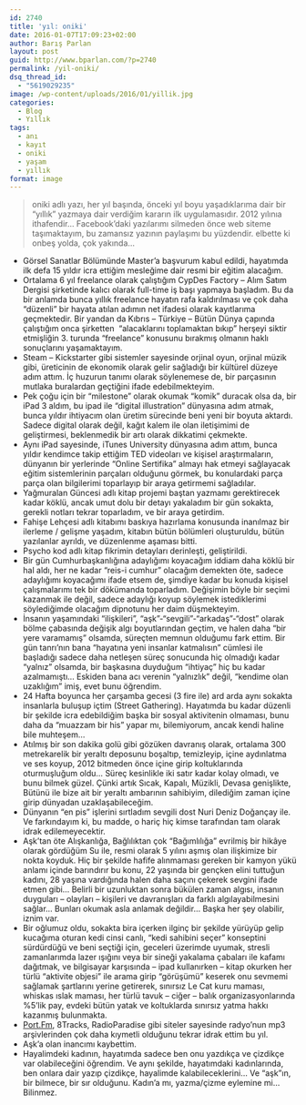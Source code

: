 ```yaml
---
id: 2740
title: 'yıl: oniki'
date: 2016-01-07T17:09:23+02:00
author: Barış Parlan
layout: post
guid: http://www.bparlan.com/?p=2740
permalink: /yil-oniki/
dsq_thread_id:
  - "5619029235"
image: /wp-content/uploads/2016/01/yillik.jpg
categories:
  - Blog
  - Yıllık
tags:
  - anı
  - kayıt
  - oniki
  - yaşam
  - yıllık
format: image
---
```

<div class="ttr_start">
</div>

> oniki adlı yazı, her yıl başında, önceki yıl boyu yaşadıklarıma dair bir &#8220;yıllık&#8221; yazmaya dair verdiğim kararın ilk uygulamasıdır. 2012 yılınıa ithafendir&#8230; Facebook&#8217;daki yazılarımı silmeden önce web siteme taşımaktayım, bu zamansız yazının paylaşımı bu yüzdendir. elbette ki onbeş yolda, çok yakında&#8230;

  * Görsel Sanatlar Bölümünde Master&#8217;a başvurum kabul edildi, hayatımda ilk defa 15 yıldır icra ettiğim mesleğime dair resmi bir eğitim alacağım.
  * Ortalama 6 yıl freelance olarak çalıştığım CypDes Factory &#8211; Alım Satım Dergisi şirketinde kalıcı olarak full-time iş başı yapmaya başladım. Bu da bir anlamda bunca yıllık freelance hayatın rafa kaldırılması ve çok daha &#8220;düzenli&#8221; bir hayata atılan adımın net ifadesi olarak kayıtlarıma geçmektedir. Bir yandan da Kıbrıs &#8211; Türkiye &#8211; Bütün Dünya çapında çalıştığım onca şirketten  &#8220;alacaklarını toplamaktan bıkıp&#8221; herşeyi siktir etmişliğin 3. turunda &#8220;freelance&#8221; konusunu bırakmış olmanın haklı sonuçlarını yaşamaktayım.
  * Steam &#8211; Kickstarter gibi sistemler sayesinde orjinal oyun, orjinal müzik gibi, üreticinin de ekonomik olarak gelir sağladığı bir kültürel düzeye adım attım. İç huzurun tanımı olarak söylenemese de, bir parçasının mutlaka buralardan geçtiğini ifade edebilmekteyim.
  * Pek çoğu için bir &#8220;milestone&#8221; olarak okumak &#8220;komik&#8221; duracak olsa da, bir iPad 3 aldım, bu ipad ile &#8220;digital illustration&#8221; dünyasına adım atmak, bunca yıldır ihtiyacım olan üretim sürecinde beni yeni bir boyuta aktardı. Sadece digital olarak değil, kağıt kalem ile olan iletişimimi de geliştirmesi, beklenmedik bir artı olarak dikkatimi çekmekte.
  * Aynı iPad sayesinde, iTunes University dünyasına adım attım, bunca yıldır kendimce takip ettiğim TED videoları ve kişisel araştırmaların, dünyanın bir yerlerinde &#8220;Online Sertifika&#8221; almayı hak etmeyi sağlayacak eğitim sistemlerinin parçaları olduğunu görmek, bu konulardaki parça parça olan bilgilerimi toparlayıp bir araya getirmemi sağladılar.
  * Yağmuralan Güncesi adlı kitap projemi baştan yazmamı gerektirecek kadar köklü, ancak umut dolu bir detayı yakaladım bir gün sokakta, gerekli notları tekrar toparladım, ve bir araya getirdim.
  * Fahişe Lehçesi adlı kitabımı baskıya hazırlama konusunda inanılmaz bir ilerleme / gelişme yaşadım, kitabın bütün bölümleri oluşturuldu, bütün yazılanlar ayrıldı, ve düzenlenme aşaması bitti.
  * Psycho kod adlı kitap fikrimin detayları derinleşti, geliştirildi.
  * Bir gün Cumhurbaşkanlığına adaylığımı koyacağım iddiam daha köklü bir hal aldı, her ne kadar &#8220;reis-i cumhur&#8221; olacağım demekten öte, sadece adaylığımı koyacağımı ifade etsem de, şimdiye kadar bu konuda kişisel çalışmalarımı tek bir dökümanda toparladım. Değişimin böyle bir seçimi kazanmak ile değil, sadece adaylığı koyup söylemek istediklerimi söylediğimde olacağım dipnotunu her daim düşmekteyim.
  * İnsanın yaşamındaki &#8220;ilişkileri&#8221;, &#8220;aşk&#8221;-&#8220;sevgili&#8221;-&#8220;arkadaş&#8221;-&#8220;dost&#8221; olarak bölme çabasında değişik algı boyutlarından geçtim, ve halen daha &#8220;bir yere varamamış&#8221; olsamda, süreçten memnun olduğumu fark ettim. Bir gün tanrı&#8217;nın bana &#8220;hayatına yeni insanlar katmalısın&#8221; cümlesi ile başladığı sadece daha netleşen süreç sonucunda hiç olmadığı kadar &#8220;yalnız&#8221; olsamda, bir başkasına duyduğum &#8220;ihtiyaç&#8221; hiç bu kadar azalmamıştı&#8230; Eskiden bana acı verenin &#8220;yalnızlık&#8221; değil, &#8220;kendime olan uzaklığım&#8221; imiş, evet bunu öğrendim.
  * 24 Hafta boyunca her çarşamba gecesi (3 fire ile) ard arda aynı sokakta insanlarla buluşup içtim (Street Gathering). Hayatımda bu kadar düzenli bir şekilde icra edebildiğim başka bir sosyal aktivitenin olmaması, bunu daha da &#8220;muazzam bir his&#8221; yapar mı, bilemiyorum, ancak kendi haline bile muhteşem&#8230;
  * Atılmış bir son dakika golü gibi gözüken davranış olarak, ortalama 300 metrekarelik bir yeraltı deposunu boşaltıp, temizleyip, içine aydınlatma ve ses koyup, 2012 bitmeden önce içine girip koltuklarında oturmuşluğum oldu&#8230; Süreç kesinlikle iki satır kadar kolay olmadı, ve bunu bilmek güzel. Çünki artık Sıcak, Kapalı, Müzikli, Devasa genişlikte, Bütünü ile bize ait bir yeraltı ambarının sahibiyim, dilediğim zaman içine girip dünyadan uzaklaşabileceğim.
  * Dünyanın &#8220;en pis&#8221; işlerini sırtladım sevgili dost Nuri Deniz Doğançay ile. Ve farkındayım ki, bu madde, o hariç hiç kimse tarafından tam olarak idrak edilemeyecektir.
  * Aşk&#8217;tan öte Alışkanlığa, Bağlılıktan çok &#8220;Bağımlılığa&#8221; evrilmiş bir hikâye olarak gördüğüm Su ile, resmi olarak 5 yılını aşmış olan ilişkimize bir nokta koyduk. Hiç bir şekilde hafife alınmaması gereken bir kamyon yükü anlamı içinde barındırır bu konu, 22 yaşında bir gençken elini tuttuğun kadını, 28 yaşına vardığında halen daha saçını çekerek sevgini ifade etmen gibi&#8230; Belirli bir uzunluktan sonra bükülen zaman algısı, insanın duyguları &#8211; olayları &#8211; kişileri ve davranışları da farklı algılayabilmesini sağlar&#8230; Bunları okumak asla anlamak değildir&#8230; Başka her şey olabilir, iznim var.
  * Bir oğlumuz oldu, sokakta bira içerken ilginç bir şekilde yürüyüp gelip kucağıma oturan kedi cinsi canlı, &#8220;kedi sahibini seçer&#8221; konseptini sürdürdüğü ve beni seçtiği için, geceleri üzerimde uyumak, stresli zamanlarımda lazer ışığını veya bir sineği yakalama çabaları ile kafamı dağıtmak, ve bilgisayar karşısında &#8211; ipad kullanırken &#8211; kitap okurken her türlü &#8220;aktivite objesi&#8221; ile arama girip &#8220;görüşümü&#8221; keserek onu sevmemi sağlamak şartlarını yerine getirerek, sınırsız Le Cat kuru maması, whiskas ıslak maması, her türlü tavuk &#8211; ciğer &#8211; balık organizasyonlarında %5&#8217;lik pay, evdeki bütün yatak ve koltuklarda sınırsız yatma hakkı kazanmış bulunmakta.
  * <a href="http://l.facebook.com/l.php?u=http%3A%2F%2FPort.Fm%2F&h=SAQEAxST1&s=1" target="_blank" rel="nofollow">Port.Fm</a>, 8Tracks, RadioParadise gibi siteler sayesinde radyo&#8217;nun mp3 arşivlerinden çok daha kıymetli olduğunu tekrar idrak ettim bu yıl.
  * Aşk&#8217;a olan inancımı kaybettim.
  * Hayalimdeki kadının, hayatımda sadece ben onu yazdıkça ve çizdikçe var olabileceğini öğrendim. Ve aynı şekilde, hayatımdaki kadınlarında, ben onlara dair yazıp çizdikçe, hayalimde kalabileceklerini&#8230; Ve &#8220;aşk&#8221;ın, bir bilmece, bir sır olduğunu. Kadın&#8217;a mı, yazma/çizme eylemine mi&#8230; Bilinmez.

<div class="ttr_end">
</div>